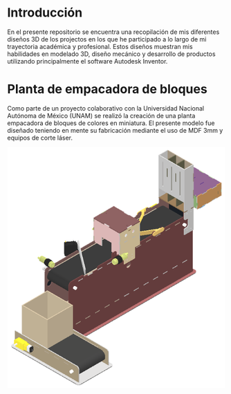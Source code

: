 # Introducción
En el presente repositorio se encuentra una recopilación de mis diferentes diseños 3D de los projectos en los que he participado a lo largo de mi trayectoria académica y profesional. Estos diseños muestran mis habilidades en modelado 3D, diseño mecánico y desarrollo de productos utilizando principalmente el software Autodesk Inventor.

# Planta de empacadora de bloques
Como parte de un proyecto colaborativo con la Universidad Nacional Autónoma de México (UNAM) se realizó la creación de una planta empacadora de bloques de colores en miniatura. El presente modelo fue diseñado teniendo en mente su fabricación mediante el uso de MDF 3mm y equipos de corte láser.

![Ensamblaje total de la empacadora](Empacadora/Empacadora.png)
